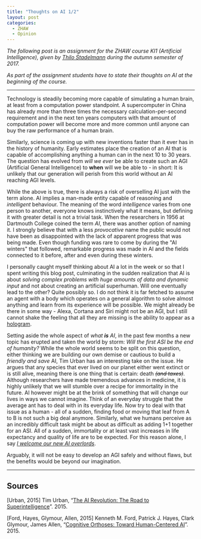 ```yaml
---
title: "Thoughts on AI 1/2"
layout: post
categories:
  - ZHAW
  - Opinion
---
```


*The following post is an assignment for the ZHAW course KI1 (Artificial Intelligence), given by [Thilo Stadelmann](http://stdm.github.io) during the autumn semester of 2017.*

*As part of the assignment students have to state their thoughts on AI at the beginning of the course.*

---

Technology is steadily becoming more capable of simulating a human brain, at least from a computation power standpoint. A supercomputer in China has already more than three times the necessary calculation-per-second requirement and in the next ten years computers with that amount of computation power will become more and more common until anyone can buy the raw performance of a human brain.

Similarly, science is coming up with new inventions faster than it ever has in the history of humanity. Early estimates place the creation of an AI that is capable of accomplishing anything a human can in the next 10 to 30 years. The question has evolved from _will we ever_ be able to create such an AGI (Artificial General Intelligence) to **when** will we be able to - in short: It is unlikely that our generation will perish from this world without an AI reaching AGI levels.

While the above is true, there is always a risk of overselling AI just with the term alone. AI implies a man-made entity capable of reasoning and *intelligent* behaviour. The meaning of the word *intelligence* varies from one person to another, everyone knows instinctively what it means, but defining it with greater detail is not a trivial task.
When the researchers in 1956 at Dartmouth College coined the term *AI*, there was another option of naming it. I strongly believe that with a less *provocative* name the public would not have been as disappointed with the lack of apparent progress that was being made. Even though funding was rare to come by during the "AI winters" that followed, remarkable progress was made in AI and the fields connected to it before, after and even during these winters.

I personally caught myself thinking about AI a lot in the week or so that I spent writing this blog post, culminating in the sudden realization that AI is about *solving complex problems with huge amounts of data and dynamic input* and not about creating an artificial superhuman. Will one eventually lead to the other? Quite possibly so. I do not think it is far fetched to assume an agent with a body which operates on a general algorithm to solve almost anything and learn from its experience will be possible. We might already be there in some way - Alexa, Cortana and Siri might not be an AGI, but I still cannot shake the feeling that all they are missing is the ability to appear as a [hologram](https://i.pinimg.com/originals/6b/82/06/6b820635ce2473a1ba7765f140025e3c.jpg).

Setting aside the whole aspect of *what **is** AI*, in the past few months a new topic has erupted and taken the world by storm: *Will the first ASI be the end of humanity?* While the whole world seems to be split on this question, either thinking we are building our own demise or cautious to build a *friendly and save* AI, Tim Urban has an interesting take on the issue. He argues that any species that ever lived on our planet either went extinct or is still alive, meaning there is one thing that is certain: death ~~*(and taxes)*~~.
Although researchers have made tremendous advances in medicine, it is highly unlikely that we will stumble over a recipe for immortality in the future. AI however might be at the brink of something that will change our lives in ways we cannot imagine. Think of an everyday struggle that the average ant has to deal with in its everyday life. Now try to deal with that issue as a human - all of a sudden, finding food or moving that leaf from A to B is not such a big deal anymore. Similarly, what we humans perceive as an incredibly difficult task might be about as difficult as adding 1+1 together for an ASI. All of a sudden, immortality or at least vast increases in life expectancy and quality of life are to be expected. For this reason alone, I say *[I welcome our new AI overlords](https://www.youtube.com/watch?v=MKx3JlTnHbc)*.

Arguably, it will not be easy to develop an AGI safely and without flaws, but the benefits would be beyond our imagination.

---

## Sources
[Urban, 2015] Tim Urban, “[The AI Revolution: The Road to Superintelligence](https://waitbutwhy.com/2015/01/artificial-intelligence-revolution-1.html)”. 2015.

[Ford, Hayes, Glymour, Allen, 2015] Kenneth M. Ford, Patrick J. Hayes, Clark Glymour, James Allen, “[Cognitive Orthoses: Toward Human-Centered AI](https://www.aaai.org/ojs/index.php/aimagazine/article/viewFile/2629/2526)”. 2015.
